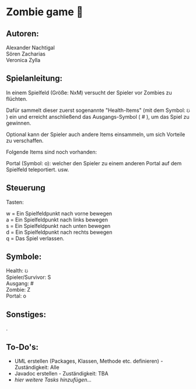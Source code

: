 # Zombie game   <span align="right">:japanese_ogre:</span>


## Autoren:
Alexander Nachtigal<br>
Sören Zacharias <br>
Veronica Zylla </p>

## Spielanleitung:
In einem Spielfeld (Größe: NxM) versucht der Spieler vor Zombies zu flüchten. 

Dafür sammelt dieser zuerst sogenannte "Health-Items" (mit dem Symbol: &#2695; ) ein und
erreicht anschließend das Ausgangs-Symbol ( # ), um das Spiel zu gewinnen. 

Optional kann der Spieler auch andere Items einsammeln, um sich Vorteile zu verschaffen.

Folgende Items sind noch vorhanden:

Portal (Symbol: o): welcher den Spieler zu einem anderen Portal auf dem Spielfeld teleportiert.
usw.

## Steuerung
Tasten: 

w = Ein Spielfeldpunkt nach vorne bewegen<br>
a = Ein Spielfeldpunkt nach links bewegen<br>
s = Ein Spielfeldpunkt nach unten bewegen<br>
d = Ein Spielfeldpunkt nach rechts bewegen<br>
q = Das Spiel verlassen. 

## Symbole: 

Health: &#2695; <br>
Spieler/Survivor: S <br>
Ausgang: # <br>
Zombie: Z <br>
Portal: o

## Sonstiges: 
.

## To-Do's: 
* UML erstellen (Packages, Klassen, Methode etc. definieren) - Zuständigkeit: Alle
* Javadoc erstellen - Zuständigkeit: TBA
* <em>hier weitere Tasks hinzufügen... </em>